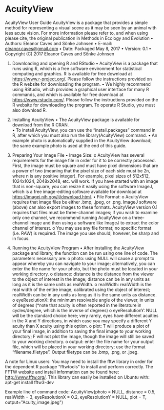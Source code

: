 # AcuityView

AcuityView User Guide
AcuityView is a package that provides a simple method for representing a visual scene as it may be seen by an animal with less acute vision. For more information please refer to, and when using please cite, the original publication in Methods in Ecology and Evolution
•	Authors: Eleanor Caves and Sönke Johnsen
•	E-mail: eleanor.caves@gmail.com
•	Date: Packaged May 8, 2017
•	Version: 0.1
•	Copyright (C) 2017 Eleanor Caves and Sönke Johnsen

1. Downloading and opening R and RStudio
•	AcuityView is a package that runs using R, which is a free software environment for statistical computing and graphics. R is available for free download at https://www.r-project.org/. Please follow the instructions provided on the R website for downloading the program.
•	We highly recommend using RStudio, which provides a graphical user interface for many R commands, and which is available for free download at https://www.rstudio.com/. Please follow the instructions provided on the R website for downloading the program. To operate R Studio, you must also download R. 

2. Installing AcuityView 
•	The AcuityView package is available for download from the R CRAN.  
•	To install AcuityView, you can use the “install.packages” command in R, after which you must also run the library(AcuityView) command.
•	An example photo is automatically supplied in the AcuityView download; the same example photo is used at the end of this guide. 

3. Preparing Your Image File
•	Image Size: 
o	AcuityView has several requirements for the image file in order for it to be correctly processed. First, the image must be square and must have pixel dimensions that are a power of two (meaning that the pixel size of each side must be 2n, where n is any positive integer). For example, pixel sizes of 512x512, 1024x1024, 2048x2048, etc. will work. If you have started with an image that is non-square, you can resize it easily using the software ImageJ, which is a free image-editing software available for download at https://imagej.nih.gov/ij/download.html. 
•	File Format: 
o	AcuityView requires that image files be either .bmp, .jpeg, or .png. ImageJ software (above) can also export images to these formats. AcuityView version 0.1 requires that files must be three-channel images; if you wish to examine only one channel, we recommend running AcuityView on a three-channel image and then using a software like ImageJ to extract the color channel of interest.
o	You may use any file format; no specific format (i.e. RAW) is required. The image you use should, however, be sharp and in focus.

4. Running the AcuityView Program
•	After installing the AcuityView package and library, the function can be run using one line of code. The parameters necessary are:
o	photo: using NULL will cause a prompt to appear whereby you can navigate to your image; alternatively, you can enter the file name for your photo, but the photo must be located in your working directory.
o	distance: distance is the distance from the viewer to the object of interest in the image; distance can be in any units as long as it is the same units as realWidth.
o	realWidth: realWidth is the real width of the entire image, calibrated using the  object of interest; realWidth can be in any units as long as it is the same units as distance.
o	eyeResolutionX: the minimum resolvable angle of the viewer, in units of degrees (*note that acuity is often reported in the literature in cycles/degree, which is the inverse of degrees)
o	eyeResolutionY: NULL will be the standard choice here; very rarely, eyes have different acuities in the X and Y directions, in which case you may specify a different Y acuity than X acuity using this option.
o	plot: T will produce a plot of your final image, in addition to saving the final image to your working directory; F will not plot the image, though the image will still be saved to your working directory.
o	output: enter the file name for your output file, which will be placed in your working directory; use the format “filename.filetype”. Output filetype can be .bmp, .png, or .jpeg. 

A note for Linux users:
You may need to install the fftw library in order for the dependent R package "fftwtools" to install and perform correctly. The FFTW website and install information can be found here: http://www.fftw.org/. This library can easily be installed on Ubuntu with: apt-get install fftw3-dev

Example line of command code:
AcuityView(photo = NULL, distance = 0.5, realWidth = 3, eyeResolutionX = 0.2, eyeResolutionY = NULL, plot = T, output="Acuity_image.jpeg")

